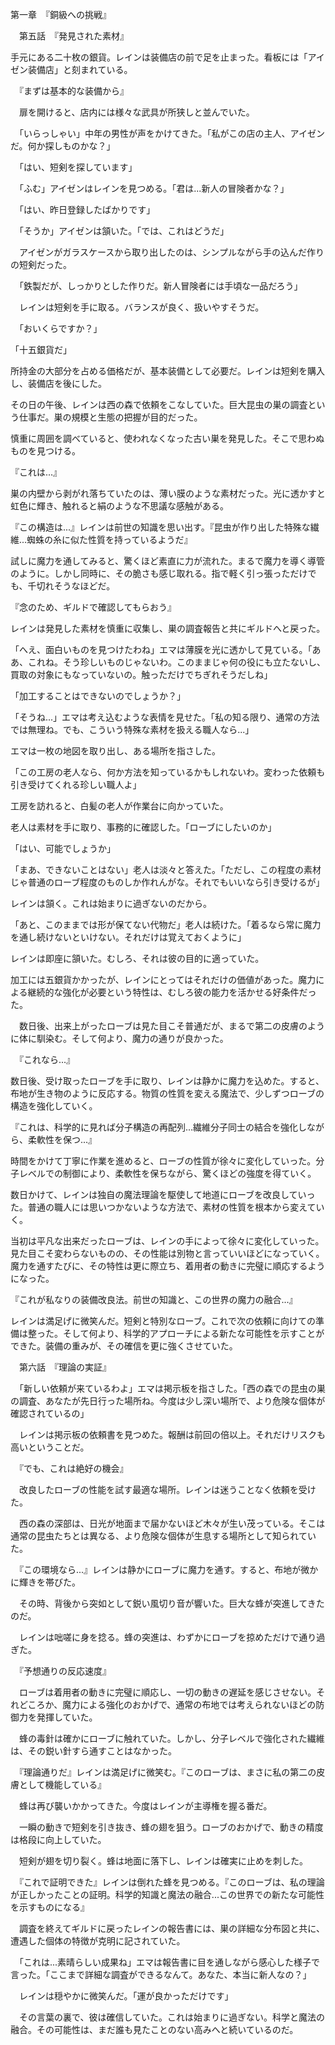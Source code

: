 第一章　『銅級への挑戦』

　第五話　『発見された素材』

手元にある二十枚の銀貨。レインは装備店の前で足を止まった。看板には「アイゼン装備店」と刻まれている。

　『まずは基本的な装備から』

　扉を開けると、店内には様々な武具が所狭しと並んでいた。

　「いらっしゃい」中年の男性が声をかけてきた。「私がこの店の主人、アイゼンだ。何か探しものかな？」

　「はい、短剣を探しています」

　「ふむ」アイゼンはレインを見つめる。「君は...新人の冒険者かな？」

　「はい、昨日登録したばかりです」

　「そうか」アイゼンは頷いた。「では、これはどうだ」

　アイゼンがガラスケースから取り出したのは、シンプルながら手の込んだ作りの短剣だった。

　「鉄製だが、しっかりとした作りだ。新人冒険者には手頃な一品だろう」

　レインは短剣を手に取る。バランスが良く、扱いやすそうだ。

　「おいくらですか？」

「十五銀貨だ」

所持金の大部分を占める価格だが、基本装備として必要だ。レインは短剣を購入し、装備店を後にした。

その日の午後、レインは西の森で依頼をこなしていた。巨大昆虫の巣の調査という仕事だ。巣の規模と生態の把握が目的だった。

慎重に周囲を調べていると、使われなくなった古い巣を発見した。そこで思わぬものを見つける。

『これは...』

巣の内壁から剥がれ落ちていたのは、薄い膜のような素材だった。光に透かすと虹色に輝き、触れると絹のような不思議な感触がある。

『この構造は...』レインは前世の知識を思い出す。『昆虫が作り出した特殊な繊維...蜘蛛の糸に似た性質を持っているようだ』

試しに魔力を通してみると、驚くほど素直に力が流れた。まるで魔力を導く導管のように。しかし同時に、その脆さも感じ取れる。指で軽く引っ張っただけでも、千切れそうなほどだ。

『念のため、ギルドで確認してもらおう』

レインは発見した素材を慎重に収集し、巣の調査報告と共にギルドへと戻った。

「へえ、面白いものを見つけたわね」エマは薄膜を光に透かして見ている。「ああ、これね。そう珍しいものじゃないわ。このままじゃ何の役にも立たないし、買取の対象にもなっていないの。触っただけでちぎれそうだしね」

「加工することはできないのでしょうか？」

「そうね...」エマは考え込むような表情を見せた。「私の知る限り、通常の方法では無理ね。でも、こういう特殊な素材を扱える職人なら...」

エマは一枚の地図を取り出し、ある場所を指さした。

「この工房の老人なら、何か方法を知っているかもしれないわ。変わった依頼も引き受けてくれる珍しい職人よ」

工房を訪れると、白髪の老人が作業台に向かっていた。

老人は素材を手に取り、事務的に確認した。「ローブにしたいのか」

「はい、可能でしょうか」

「まあ、できないことはない」老人は淡々と答えた。「ただし、この程度の素材じゃ普通のローブ程度のものしか作れんがな。それでもいいなら引き受けるが」

レインは頷く。これは始まりに過ぎないのだから。

「あと、このままでは形が保てない代物だ」老人は続けた。「着るなら常に魔力を通し続けないといけない。それだけは覚えておくように」

レインは即座に頷いた。むしろ、それは彼の目的に適っていた。

加工には五銀貨かかったが、レインにとってはそれだけの価値があった。魔力による継続的な強化が必要という特性は、むしろ彼の能力を活かせる好条件だった。

　数日後、出来上がったローブは見た目こそ普通だが、まるで第二の皮膚のように体に馴染む。そして何より、魔力の通りが良かった。

　『これなら...』

数日後、受け取ったローブを手に取り、レインは静かに魔力を込めた。すると、布地が生き物のように反応する。物質の性質を変える魔法で、少しずつローブの構造を強化していく。

『これは、科学的に見れば分子構造の再配列...繊維分子同士の結合を強化しながら、柔軟性を保つ...』

時間をかけて丁寧に作業を進めると、ローブの性質が徐々に変化していった。分子レベルでの制御により、柔軟性を保ちながら、驚くほどの強度を得ていく。

数日かけて、レインは独自の魔法理論を駆使して地道にローブを改良していった。普通の職人には思いつかないような方法で、素材の性質を根本から変えていく。

当初は平凡な出来だったローブは、レインの手によって徐々に変化していった。見た目こそ変わらないものの、その性能は別物と言っていいほどになっていく。魔力を通すたびに、その特性は更に際立ち、着用者の動きに完璧に順応するようになった。

『これが私なりの装備改良法。前世の知識と、この世界の魔力の融合...』

レインは満足げに微笑んだ。短剣と特別なローブ。これで次の依頼に向けての準備は整った。そして何より、科学的アプローチによる新たな可能性を示すことができた。装備の重みが、その確信を更に強くさせていた。

　第六話　『理論の実証』

　「新しい依頼が来ているわよ」エマは掲示板を指さした。「西の森での昆虫の巣の調査、あなたが先日行った場所ね。今度は少し深い場所で、より危険な個体が確認されているの」

　レインは掲示板の依頼書を見つめた。報酬は前回の倍以上。それだけリスクも高いということだ。

　『でも、これは絶好の機会』

　改良したローブの性能を試す最適な場所。レインは迷うことなく依頼を受けた。

　西の森の深部は、日光が地面まで届かないほど木々が生い茂っている。そこは通常の昆虫たちとは異なる、より危険な個体が生息する場所として知られていた。

　『この環境なら...』レインは静かにローブに魔力を通す。すると、布地が微かに輝きを帯びた。

　その時、背後から突如として鋭い風切り音が響いた。巨大な蜂が突進してきたのだ。

　レインは咄嗟に身を捻る。蜂の突進は、わずかにローブを掠めただけで通り過ぎた。

　『予想通りの反応速度』

　ローブは着用者の動きに完璧に順応し、一切の動きの遅延を感じさせない。それどころか、魔力による強化のおかげで、通常の布地では考えられないほどの防御力を発揮していた。

　蜂の毒針は確かにローブに触れていた。しかし、分子レベルで強化された繊維は、その鋭い針すら通すことはなかった。

　『理論通りだ』レインは満足げに微笑む。『このローブは、まさに私の第二の皮膚として機能している』

　蜂は再び襲いかかってきた。今度はレインが主導権を握る番だ。

　一瞬の動きで短剣を引き抜き、蜂の翅を狙う。ローブのおかげで、動きの精度は格段に向上していた。

　短剣が翅を切り裂く。蜂は地面に落下し、レインは確実に止めを刺した。

　『これで証明できた』レインは倒れた蜂を見つめる。『このローブは、私の理論が正しかったことの証明。科学的知識と魔法の融合...この世界での新たな可能性を示すものになる』

　調査を終えてギルドに戻ったレインの報告書には、巣の詳細な分布図と共に、遭遇した個体の特徴が克明に記されていた。

　「これは...素晴らしい成果ね」エマは報告書に目を通しながら感心した様子で言った。「ここまで詳細な調査ができるなんて。あなた、本当に新人なの？」

　レインは穏やかに微笑んだ。「運が良かっただけです」

　その言葉の裏で、彼は確信していた。これは始まりに過ぎない。科学と魔法の融合。その可能性は、まだ誰も見たことのない高みへと続いているのだ。